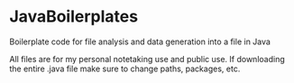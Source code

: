 # JavaBoilerplates
Boilerplate code for file analysis and data generation into a file in Java

All files are for my personal notetaking use and public use. If downloading the entire .java file make sure to change paths, packages, etc.
